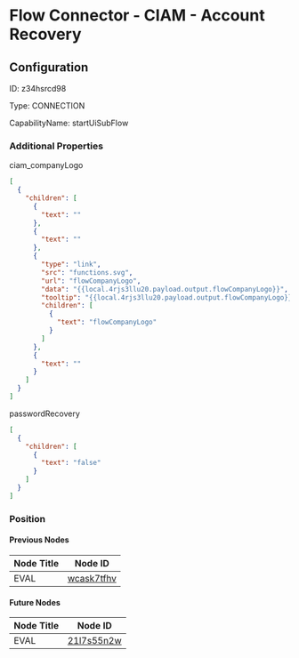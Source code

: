 # Flow Connector - CIAM - Account Recovery 
## Configuration
ID:  z34hsrcd98

Type: CONNECTION 

CapabilityName: startUiSubFlow






### Additional Properties
ciam_companyLogo
```json 
[
  {
    "children": [
      {
        "text": ""
      },
      {
        "text": ""
      },
      {
        "type": "link",
        "src": "functions.svg",
        "url": "flowCompanyLogo",
        "data": "{{local.4rjs3llu20.payload.output.flowCompanyLogo}}",
        "tooltip": "{{local.4rjs3llu20.payload.output.flowCompanyLogo}}",
        "children": [
          {
            "text": "flowCompanyLogo"
          }
        ]
      },
      {
        "text": ""
      }
    ]
  }
]
```


passwordRecovery
```json 
[
  {
    "children": [
      {
        "text": "false"
      }
    ]
  }
]
```





### Position

#### Previous Nodes
| Node Title | Node ID |
| :------------- | ------------ |
| EVAL | [wcask7tfhv](./wcask7tfhv.md) | 
 
 #### Future Nodes
| Node Title | Node ID |
| :------------- | ------------ |
| EVAL |[21l7s55n2w](./21l7s55n2w.md) | 